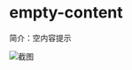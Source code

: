 # empty-content

简介：空内容提示

![截图](https://img.alicdn.com/tfs/TB1unfJiOqAXuNjy1XdXXaYcVXa-1862-1024.png)





